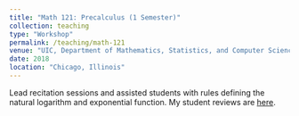 ```yaml
---
title: "Math 121: Precalculus (1 Semester)"
collection: teaching
type: "Workshop"
permalink: /teaching/math-121
venue: "UIC, Department of Mathematics, Statistics, and Computer Science (MSCS)"
date: 2018
location: "Chicago, Illinois"
---
```


Lead recitation sessions and assisted students with rules defining the natural logarithm and exponential function. My student reviews are [here](http://homepages.math.uic.edu/~mkehoe5/teaching.html).
